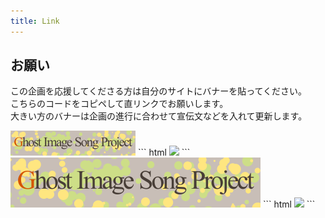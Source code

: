 ```yaml
---
title: Link
---
```


## お願い
この企画を応援してくださる方は自分のサイトにバナーを貼ってください。<br>
こちらのコードをコピペして直リンクでお願いします。<br>
大きい方のバナーは企画の進行に合わせて宣伝文などを入れて更新します。

 <img src="/images/bannar_small.png" />
``` html
<a href="https://ayachigin.github.io/gisp"><img src="https://ayachigin.github.io/gisp/images/bannar_small.png" /></a>
```

<img src="/images/bannar_big.png" />
``` html
<a href="https://ayachigin.github.io/gisp"><img src="https://ayachigin.github.io/gisp/images/bannar_big.png" /></a>
```
